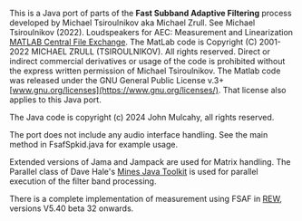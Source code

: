 This is a Java port of parts of the **Fast Subband Adaptive Filtering** process developed by Michael Tsiroulnikov aka Michael Zrull. 
See Michael Tsiroulnikov (2022). Loudspeakers for AEC: Measurement and Linearization [MATLAB Central File Exchange](https://www.mathworks.com/matlabcentral/fileexchange/117715-loudspeakers-for-aec-measurement-and-linearization">www.mathworks.com/matlabcentral/fileexchange/117715-loudspeakers-for-aec-measurement-and-linearization). 
The MatLab code is Copyright (C) 2001-2022 MICHAEL ZRULL (TSIROULNIKOV). All rights reserved. 
Direct or indirect commercial derivatives or usage of the code is prohibited without the express written permission of Michael Tsiroulnikov. 
The Matlab code was released under the GNU General Public License v.3+ [www.gnu.org/licenses](https://www.gnu.org/licenses/).
That license also applies to this Java port.

The Java code is copyright (c) 2024 John Mulcahy, all rights reserved. 

The port does not include any audio interface handling. See the main method in FsafSpkid.java for example usage.

Extended versions of Jama and Jampack are used for Matrix handling. 
The Parallel class of Dave Hale's [Mines Java Toolkit](https://inside.mines.edu/~dhale/jtk/index.html) is used for parallel execution of the filter band processing.

There is a complete implementation of measurement using FSAF in [REW](www.roomeqwizard.com), versions V5.40 beta 32 onwards.
